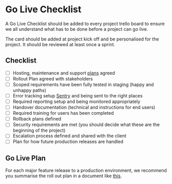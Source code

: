 # Go Live Checklist

A Go Live Checklist should be added to every project trello board to ensure we all understand what has to be done before a project can go live.

The card should be added at project kick off and be personalised for the project.
It should be reviewed at least once a sprint.


## Checklist

- [ ] Hosting, maintenance and support [plans](maintenance-support-and-hosting.md) agreed
- [ ] Rollout Plan agreed with stakeholders
- [ ] Scoped requirements have been fully tested in staging (happy and unhappy paths)
- [ ] Error tracking setup [Sentry](/guides/environments/diagnostics.md#error-handling) and being sent to the right places
- [ ] Required reporting setup and being monitored appropriately
- [ ] Handover documentation (technical and instructions for end users)
- [ ] Required training for users has been completed
- [ ] Rollback plans defined
- [ ] Security requirements are met (you should decide what these are the beginning of the project)
- [ ] Escalation process defined and shared with the client
- [ ] Plan for how future production releases are handled

## Go Live Plan

For each major feature release to a production environment, we recommend you
summarise the roll out plan in a document like
[this](https://docs.google.com/document/d/1K7tO3CFhQkJ7L-HIKlmieUh6fo6Wh-R64vk-9Ri_bcU/edit?usp=sharing).
